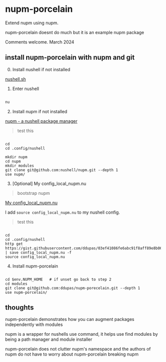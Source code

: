 # nupm-porcelain

Extend nupm using nupm.

nupm-porcelain doesnt do much but it is an example nupm package

Comments welcome. March 2024

## install nupm-porcelain with nupm and git

0. Install nushell if not installed

[nushell.sh](http://nushell.sh)

1. Enter nushell

```sh

nu

```

2. Install nupm if not installed

[nupm - a nushell package manager](https://github.com/nushell/nupm)

> test this  
```nu

cd
cd .config/nushell

mkdir nupm
cd nupm
mkdir modules
git clone git@github.com:nushell/nupm.git --depth 1
use nupm/

```

3. [Optional] My config_local_nupm.nu

> bootstrap nupm

[My config_local_nupm.nu](https://gist.githubusercontent.com/ddupas/03ef41086fe6abc91f8aff89e8b066fd/raw/3a5d74b05bdca1c257791fc00b31bf1f50aa50b1/config_local_nupm.nu)

I add `source config_local_nupm.nu` to my nushell config.


> test this

```nu

cd 
cd .config/nushell
http get https://gist.githubusercontent.com/ddupas/03ef41086fe6abc91f8aff89e8b066fd/raw/3a5d74b05bdca1c257791fc00b31bf1f50aa50b1/config_local_nupm.nu
| save config_local_nupm.nu -f
source config_local_nupm.nu

```

4. Install nupm-porcelain


```nu

cd $env.NUPM_HOME   # if unset go back to step 2
cd modules
git clone git@github.com:ddupas/nupm-porecelain.git --depth 1
use nupm-porcelain/

```   

## thoughts

nupm-porcelain demonstrates how you can augment packages independently with modules 

nupm is a wrapper for nushells use command, 
it helps use find modules by being a path manager and module installer

nupm-porcelain does not clutter nupm's namespace and the authors of nupm do not have
to worry about nupm-porcelain breaking nupm

